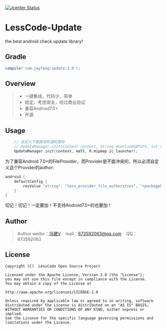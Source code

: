 [![Jcenter Status](https://api.bintray.com/packages/openproject/maven/lesscode-update/images/download.svg)](https://bintray.com/openproject/maven/lesscode-update)

# LessCode-Update
the best android check update library!

## Gradle

```groovy
compile('com.jayfeng:update:2.0');
```

## Overview
> * 一键集成，代码少，简单
> * 稳定，考虑周全，经过商业验证
> * 兼容Android7.0+
> * 开源

## Usage
```groovy
    // 自定义下载路径和通知图标
    // UpdateManager.init(Context context, String downloadSDPath, int updateIcon);
    UpdateManager.init(context, null, R.mipmap.ic_launcher);
```
为了兼容Android 7.0+的FileProvider，而Provider是不能冲突的，所以必须自定义这个Provider的author:
```groovy
android {
    defaultConfig {
        resValue "string", "less_provider_file_authorities", "<packageName>.fileprovider"
    }
}
```
切记！切记！一定要加！不支持Android7.0+的也要加！

## Author

> Author weibo：<a href="http://weibo.com/xiaofengjian" target="_blank">冯建V</a>&nbsp;&nbsp;&nbsp;&nbsp;mail：673592063@qq.com&nbsp;&nbsp;&nbsp;&nbsp;QQ：673592063

## License

```
Copyright (C)  LessCode Open Source Project

Licensed under the Apache License, Version 2.0 (the "License");
you may not use this file except in compliance with the License.
You may obtain a copy of the License at

http://www.apache.org/licenses/LICENSE-2.0

Unless required by applicable law or agreed to in writing, software
distributed under the License is distributed on an "AS IS" BASIS,
WITHOUT WARRANTIES OR CONDITIONS OF ANY KIND, either express or implied.
See the License for the specific language governing permissions and
limitations under the License.
```
